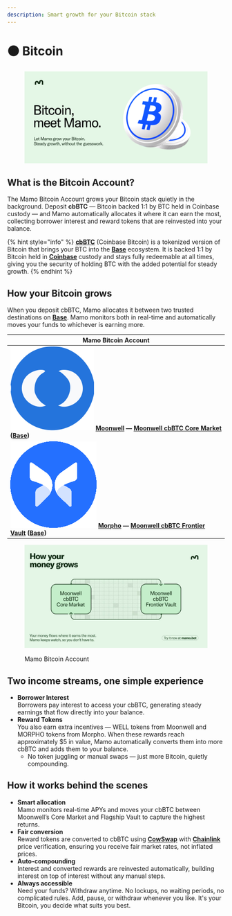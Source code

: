 ```yaml
---
description: Smart growth for your Bitcoin stack
---
```


# 🟠 Bitcoin

<figure><img src="../.gitbook/assets/image (1) (1).png" alt=""><figcaption></figcaption></figure>

## What is the Bitcoin Account?

The Mamo Bitcoin Account grows your Bitcoin stack quietly in the background. Deposit **cbBTC** — Bitcoin backed 1:1 by BTC held in Coinbase custody — and Mamo automatically allocates it where it can earn the most, collecting borrower interest and reward tokens that are reinvested into your balance.

{% hint style="info" %}
[**cbBTC**](https://www.coinbase.com/cbbtc) (Coinbase Bitcoin) is a tokenized version of Bitcoin that brings your BTC into the [**Base**](https://www.base.org/) ecosystem. It is backed 1:1 by Bitcoin held in [**Coinbase**](https://www.coinbase.com) custody and stays fully redeemable at all times, giving you the security of holding BTC with the added potential for steady growth.
{% endhint %}

## How your Bitcoin grows

When you deposit cbBTC, Mamo allocates it between two trusted destinations on [**Base**](https://www.base.org/). Mamo monitors both in real-time and automatically moves your funds to whichever is earning more.

| Mamo Bitcoin Account                                                                                                                                                                                                                                  |
| ----------------------------------------------------------------------------------------------------------------------------------------------------------------------------------------------------------------------------------------------------- |
| <img src="../.gitbook/assets/moonwell-logo (1).svg" alt="" data-size="line"> [**Moonwell**](https://moonwell.fi/) **—** [**Moonwell cbBTC Core Market**](https://moonwell.fi/markets/supply/base/cbbtc) **(**[**Base**](https://www.base.org/)**)**   |
| <img src="../.gitbook/assets/image (1) (1) (1).png" alt="" data-size="line"> [**Morpho**](https://morpho.org/) **—** [**Moonwell cbBTC Frontier Vault**](https://moonwell.fi/vaults/deposit/base/mwcbbtc) **(**[**Base**](https://www.base.org/)**)** |

<figure><img src="../.gitbook/assets/image (2).png" alt=""><figcaption><p>Mamo Bitcoin Account</p></figcaption></figure>

## Two income streams, one simple experience

* **Borrower Interest**\
  Borrowers pay interest to access your cbBTC, generating steady earnings that flow directly into your balance.
* **Reward Tokens**\
  You also earn extra incentives — WELL tokens from Moonwell and MORPHO tokens from Morpho. When these rewards reach approximately $5 in value, Mamo automatically converts them into more cbBTC and adds them to your balance.
  * No token juggling or manual swaps — just more Bitcoin, quietly compounding.

## How it works behind the scenes

* **Smart allocation**\
  Mamo monitors real-time APYs and moves your cbBTC between Moonwell’s Core Market and Flagship Vault to capture the highest returns.
* **Fair conversion**\
  Reward tokens are converted to cbBTC using [**CowSwap**](https://swap.cow.fi/) with [**Chainlink**](https://chain.link/) price verification, ensuring you receive fair market rates, not inflated prices.
* **Auto-compounding**\
  Interest and converted rewards are reinvested automatically, building interest on top of interest without any manual steps.
* **Always accessible**\
  Need your funds? Withdraw anytime. No lockups, no waiting periods, no complicated rules. Add, pause, or withdraw whenever you like. It's your Bitcoin, you decide what suits you best.

